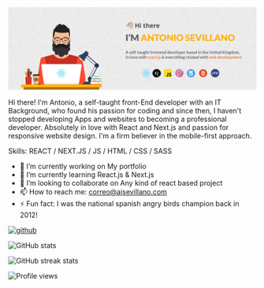 ![](https://github.com/ajsevillano/ajsevillano/blob/main/banner/header.jpg)

Hi there! I'm Antonio, a self-taught front-End developer with an IT Background, who found his passion for coding and since then, I haven't stopped developing Apps and websites to becoming a professional developer. Absolutely in love with React and Next.js and passion for responsive website design. I'm a firm believer in the mobile-first approach.

Skills: REACT / NEXT.JS / JS / HTML / CSS / SASS

- 🔭 I’m currently working on My portfolio
- 🌱 I’m currently learning React.js & Next.js
- 👯 I’m looking to collaborate on Any kind of react based project
- 📫 How to reach me: correo@ajsevillano.com
- ⚡ Fun fact: I was the national spanish angry birds champion back in 2012!

[<img src='https://cdn.jsdelivr.net/npm/simple-icons@3.0.1/icons/github.svg' alt='github' height='40'>](https://github.com/ajsevillano)

![GitHub stats](https://github-readme-stats.vercel.app/api?username=ajsevillano&show_icons=true&count_private=true)

![GitHub streak stats](https://github-readme-streak-stats.herokuapp.com/?user=ajsevillano)

![Profile views](https://gpvc.arturio.dev/ajsevillano)
